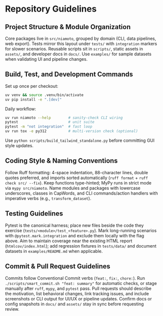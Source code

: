 # Repository Guidelines

## Project Structure & Module Organization
Core packages live in `src/niamoto`, grouped by domain (CLI, data pipelines, web export). Tests mirror this layout under `tests/` with `integration` markers for slower scenarios. Reusable scripts sit in `scripts/`, static assets in `assets/`, and developer docs in `docs/`. Use `examples/` for sample datasets when validating UI and pipeline changes.

## Build, Test, and Development Commands
Set up once per checkout:
```bash
uv venv && source .venv/bin/activate
uv pip install -e ".[dev]"
```
Daily workflow:
```bash
uv run niamoto --help        # sanity-check CLI wiring
pytest                       # unit suite
pytest -m "not integration"  # fast loop
uv run tox -e py312          # multi-version check (optional)
```
Use `python scripts/build_tailwind_standalone.py` before committing GUI style updates.

## Coding Style & Naming Conventions
Follow Ruff formatting: 4-space indentation, 88-character lines, double quotes preferred, and imports sorted automatically (`ruff format` + `ruff check src/ --fix`). Keep functions type-hinted; MyPy runs in strict mode via `mypy src/niamoto`. Name modules and packages with lowercase underscores, classes in CapWords, and CLI commands/action handlers with imperative verbs (e.g., `transform_dataset`).

## Testing Guidelines
Pytest is the canonical harness; place new files beside the code they exercise (`tests/<module>/test_<feature>.py`). Mark long-running scenarios with `@pytest.mark.integration` and exclude them locally with the flag above. Aim to maintain coverage near the existing HTML report (`htmlcov/index.html`); add regression fixtures in `tests/data/` and document datasets in `examples/README.md` when applicable.

## Commit & Pull Request Guidelines
Commits follow Conventional Commit verbs (`feat:`, `fix:`, `chore:`). Run `./scripts/smart_commit.sh "feat: summary"` for automatic checks, or stage manually after `ruff`, `mypy`, and `pytest` pass. Pull requests should describe the motivation, list behavioral changes, link tracking issues, and include screenshots or CLI output for UI/UX or pipeline updates. Confirm docs or config snapshots in `docs/` and `assets/` stay in sync before requesting review.
